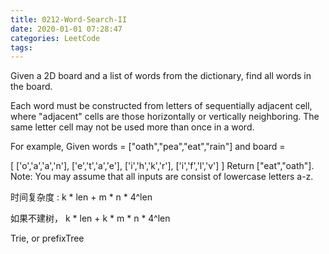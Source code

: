 ```yaml
---
title: 0212-Word-Search-II
date: 2020-01-01 07:28:47
categories: LeetCode
tags:
---
```


Given a 2D board and a list of words from the dictionary, find all words in the board.

Each word must be constructed from letters of sequentially adjacent cell, where "adjacent" cells are those horizontally or vertically neighboring. The same letter cell may not be used more than once in a word.

For example,
Given words = ["oath","pea","eat","rain"] and board =

[
  ['o','a','a','n'],
  ['e','t','a','e'],
  ['i','h','k','r'],
  ['i','f','l','v']
]
Return ["eat","oath"].
Note:
You may assume that all inputs are consist of lowercase letters a-z.

时间复杂度 : k \* len + m \* n \* 4^len

如果不建树， k \* len + k \* m \* n \* 4^len

Trie, or prefixTree

